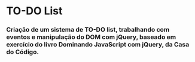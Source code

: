 # TO-DO List

### Criação de um sistema de TO-DO list, trabalhando com eventos e manipulação do DOM com jQuery, baseado em exercício do livro Dominando JavaScript com jQuery, da Casa do Código.
